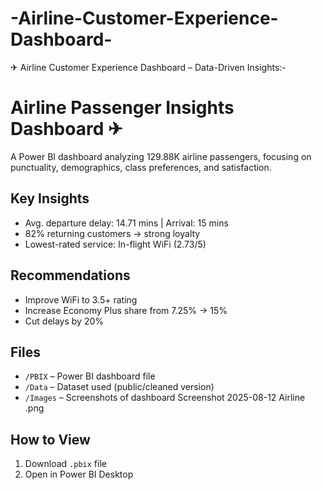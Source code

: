 # -Airline-Customer-Experience-Dashboard-

✈ Airline Customer Experience Dashboard – Data-Driven Insights:-
# Airline Passenger Insights Dashboard ✈
A Power BI dashboard analyzing 129.88K airline passengers, focusing on punctuality, demographics, class preferences, and satisfaction.

## Key Insights
- Avg. departure delay: 14.71 mins | Arrival: 15 mins
- 82% returning customers → strong loyalty
- Lowest-rated service: In-flight WiFi (2.73/5)

## Recommendations
- Improve WiFi to 3.5+ rating
- Increase Economy Plus share from 7.25% → 15%
- Cut delays by 20%

## Files
- `/PBIX` – Power BI dashboard file
- `/Data` – Dataset used (public/cleaned version)
- `/Images` – Screenshots of dashboard
Screenshot 2025-08-12 Airline .png

  

## How to View
1. Download `.pbix` file
2. Open in Power BI Desktop

